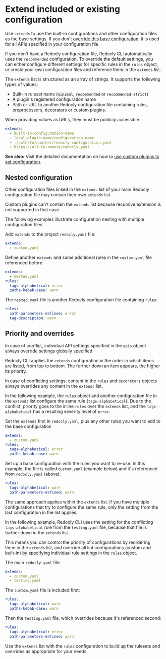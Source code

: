 # Extend included or existing configuration

Use `extends` to use the built-in configurations and other configuration files as the base settings.
If you don't [override this base configuration](#priority-and-overrides), it is used for all APIs specified in your configuration file.

If you don't have a Redocly configuration file, Redocly CLI automatically uses the `recommended` configuration.
To override the default settings, you can either configure different settings for specific rules in the `rules` object, or create your own configuration files and reference them in the `extends` list.

The `extends` list is structured as an array of strings.
It supports the following types of values:

- Built-in ruleset name (`minimal`, `recommended` or `recommended-strict`)
- A plugin's registered configuration name
- Path or URL to another Redocly configuration file containing rules, preprocessors, decorators or custom plugins.

When providing values as URLs, they must be publicly accessible.

```yaml
extends:
  - built-in-configuration-name
  - local-plugin-name/configuration-name
  - ./path/to/another/redocly-configuration.yaml
  - https://url-to-remote/redocly.yaml
```

**See also:** Visit the detailed documentation on how to [use custom plugins to set configuration](../custom-plugins/custom-config.md).

## Nested configuration

Other configuration files linked in the `extends` list of your main Redocly configuration file may contain their own `extends` list.

Custom plugins can't contain the `extends` list because recursive extension is not supported in that case.

The following examples illustrate configuration nesting with multiple configuration files.

Add `extends` to the project `redocly.yaml` file:

```yaml
extends:
  - custom.yaml
```

Define another `extends` and some additional rules in the `custom.yaml` file referenced before:

```yaml
extends:
  - nested.yaml
rules:
  tags-alphabetical: error
  paths-kebab-case: warn
```

The `nested.yaml` file is another Redocly configuration file containing `rules`:

```yaml
rules:
  path-parameters-defined: error
  tag-description: warn
```

## Priority and overrides

In case of conflict, individual API settings specified in the `apis` object always override settings globally specified.

Redocly CLI applies the `extends` configuration in the order in which items are listed, from top to bottom.
The further down an item appears, the higher its priority.

In case of conflicting settings, content in the `rules` and `decorators` objects always overrides any content in the `extends` list.

In the following example, the `rules` object and another configuration file in the `extends` list configure the same rule (`tags-alphabetical`).
Due to the conflict, priority goes to the inline `rules` over the `extends` list, and the `tags-alphabetical` has a resulting severity level of `error`.

Set the `extends` first in `redocly.yaml`, plus any other rules you want to add to the base configuration

```yaml
extends:
  - custom.yaml
rules:
  tags-alphabetical: error
  paths-kebab-case: warn
```

Set up a base configuration with the rules you want to re-use. In this example, the file is called `custom.yaml` (example below) and it's referenced from `redocly.yaml` (above):

```yaml
rules:
  tags-alphabetical: warn
  path-parameters-defined: warn
```

The same approach applies within the `extends` list.
If you have multiple configurations that try to configure the same rule, only the setting from the last configuration in the list applies.

In the following example, Redocly CLI uses the setting for the conflicting `tags-alphabetical` rule from the `testing.yaml` file, because that file is further down in the `extends` list.

This means you can control the priority of configurations by reordering them in the `extends` list, and override all lint configurations (custom and built-in) by specifying individual rule settings in the `rules` object.

The main `redocly.yaml` file:

```yaml
extends:
  - custom.yaml
  - testing.yaml
```

The `custom.yaml` file is included first:

```yaml
rules:
  tags-alphabetical: warn
  paths-kebab-case: warn
```

Then the `testing.yaml` file, which overrides because it's referenced second:

```yaml
rules:
  tags-alphabetical: error
  path-parameters-defined: warn
```

Use the `extends` list with the `rules` configuration to build up the rulesets and overrides as appropriate for your needs.
